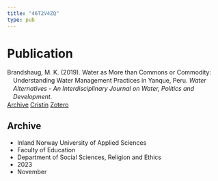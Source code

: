 ```yaml
---
title: "46T2V4ZQ"
type: pub
---
```

<h1>Publication</h1>
<article id="csl-bib-container-46T2V4ZQ" class="csl-bib-container">
  <div class="csl-bib-body" style="line-height: 1.35; padding-left: 1em; text-indent:-1em;">
  <div class="csl-entry">Brandshaug, M. K. (2019). Water as More than Commons or Commodity: Understanding Water Management Practices in Yanque, Peru. <i>Water Alternatives - An Interdisciplinary Journal on Water, Politics and Development</i>.</div>
</div>
  <div class="csl-bib-buttons">
    <a href="#taxonomy-article-46T2V4ZQ" class="csl-bib-button">Archive</a>
    <a href="https://app.cristin.no/results/show.jsf?id=2196962" alt="Cristin URL" class="csl-bib-button">Cristin</a>
    <a href="http://zotero.org/groups/5402882/items/46T2V4ZQ" alt="Zotero URL" class="csl-bib-button">Zotero</a>
  </div>
  <div id="csl-bib-meta-container-46T2V4ZQ"></div>
</article>
<div id="csl-bib-meta-46T2V4ZQ" class="csl-bib-meta">
  <article id="taxonomy-article-46T2V4ZQ" class="taxonomy-article">
    <h1>Archive</h1>
    <ul>
      <li>Inland Norway University of Applied Sciences</li>
      <li>Faculty of Education</li>
      <li>Department of Social Sciences, Religion and Ethics</li>
      <li>2023</li>
      <li>November</li>
    </ul>
  </article>
</div>
